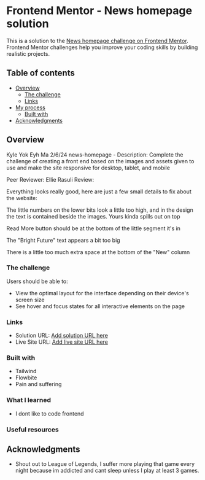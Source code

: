 # Frontend Mentor - News homepage solution

This is a solution to the [News homepage challenge on Frontend Mentor](https://www.frontendmentor.io/challenges/news-homepage-H6SWTa1MFl). Frontend Mentor challenges help you improve your coding skills by building realistic projects. 

## Table of contents

- [Overview](#overview)
  - [The challenge](#the-challenge)
  - [Links](#links)
- [My process](#my-process)
  - [Built with](#built-with)
- [Acknowledgments](#acknowledgments)

## Overview

Kyle Yok Eyh Ma
2/6/24
news-homepage - 
Description: Complete the challenge of creating a front end based on the images and assets given to use and make the site responsive for desktop, tablet, and mobile


Peer Reviewer: Ellie Rasuli
Review: 

Everything looks really good, here are just a few small details to fix about the website:

The little numbers on the lower bits look a little too high, and in the design the text is contained beside the images. Yours kinda spills out on top

Read More button should be at the bottom of the little segment it's in

The "Bright Future" text appears a bit too big

There is a little too much extra space at the bottom of the "New" column

### The challenge

Users should be able to:

- View the optimal layout for the interface depending on their device's screen size
- See hover and focus states for all interactive elements on the page


### Links

- Solution URL: [Add solution URL here](https://your-solution-url.com)
- Live Site URL: [Add live site URL here](https://your-live-site-url.com)



### Built with

- Tailwind
- Flowbite
- Pain and suffering



### What I learned

- I dont like to code frontend


### Useful resources


## Acknowledgments

- Shout out to League of Legends, I suffer more playing that game every night because im addicted and cant sleep unless I play at least 3 games. 
